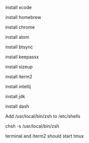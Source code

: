 install xcode

install homebrew

install chrome

install atom

install btsync

install keepassx

install sizeup

install iterm2

install intellij

install jdk

install dash

Add /usr/local/bin/zsh to /etc/shells

chsh -s /usr/local/bin/zsh

terminal and iterm2 should start tmux
